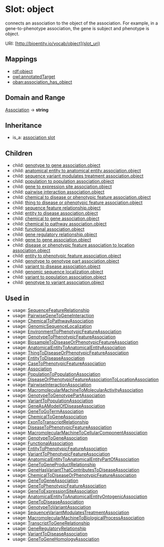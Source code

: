 # Slot: object


connects an association to the object of the association. For example, in a gene-to-phenotype association, the gene is subject and phenotype is object.

URI: [http://bioentity.io/vocab/object](slot_uri)
## Mappings

 * [rdf:object](http://purl.obolibrary.org/obo/rdf_object)
 * [owl:annotatedTarget](http://purl.obolibrary.org/obo/owl_annotatedTarget)
 * [oban:association_has_object](http://purl.obolibrary.org/obo/oban_association_has_object)
## Domain and Range

[Association](Association.md) -> **string**
## Inheritance

 *  is_a: [association slot](association_slot.md)
## Children

 *  child: [genotype to gene association.object](genotype_to_gene_association_object.md)
 *  child: [anatomical entity to anatomical entity association.object](anatomical_entity_to_anatomical_entity_association_object.md)
 *  child: [sequence variant modulates treatment association.object](sequence_variant_modulates_treatment_association_object.md)
 *  child: [population to population association.object](population_to_population_association_object.md)
 *  child: [gene to expression site association.object](gene_to_expression_site_association_object.md)
 *  child: [pairwise interaction association.object](pairwise_interaction_association_object.md)
 *  child: [chemical to disease or phenotypic feature association.object](chemical_to_disease_or_phenotypic_feature_association_object.md)
 *  child: [thing to disease or phenotypic feature association.object](thing_to_disease_or_phenotypic_feature_association_object.md)
 *  child: [sequence feature relationship.object](sequence_feature_relationship_object.md)
 *  child: [entity to disease association.object](entity_to_disease_association_object.md)
 *  child: [chemical to gene association.object](chemical_to_gene_association_object.md)
 *  child: [chemical to pathway association.object](chemical_to_pathway_association_object.md)
 *  child: [functional association.object](functional_association_object.md)
 *  child: [gene regulatory relationship.object](gene_regulatory_relationship_object.md)
 *  child: [gene to gene association.object](gene_to_gene_association_object.md)
 *  child: [disease or phenotypic feature association to location association.object](disease_or_phenotypic_feature_association_to_location_association_object.md)
 *  child: [entity to phenotypic feature association.object](entity_to_phenotypic_feature_association_object.md)
 *  child: [genotype to genotype part association.object](genotype_to_genotype_part_association_object.md)
 *  child: [variant to disease association.object](variant_to_disease_association_object.md)
 *  child: [genomic sequence localization.object](genomic_sequence_localization_object.md)
 *  child: [variant to population association.object](variant_to_population_association_object.md)
 *  child: [genotype to variant association.object](genotype_to_variant_association_object.md)
## Used in

 *  usage: [SequenceFeatureRelationship](SequenceFeatureRelationship.md)
 *  usage: [PairwiseGeneToGeneInteraction](PairwiseGeneToGeneInteraction.md)
 *  usage: [ChemicalToPathwayAssociation](ChemicalToPathwayAssociation.md)
 *  usage: [GenomicSequenceLocalization](GenomicSequenceLocalization.md)
 *  usage: [EnvironmentToPhenotypicFeatureAssociation](EnvironmentToPhenotypicFeatureAssociation.md)
 *  usage: [GenotypeToPhenotypicFeatureAssociation](GenotypeToPhenotypicFeatureAssociation.md)
 *  usage: [BiosampleToDiseaseOrPhenotypicFeatureAssociation](BiosampleToDiseaseOrPhenotypicFeatureAssociation.md)
 *  usage: [AnatomicalEntityToAnatomicalEntityAssociation](AnatomicalEntityToAnatomicalEntityAssociation.md)
 *  usage: [ThingToDiseaseOrPhenotypicFeatureAssociation](ThingToDiseaseOrPhenotypicFeatureAssociation.md)
 *  usage: [EntityToDiseaseAssociation](EntityToDiseaseAssociation.md)
 *  usage: [CaseToPhenotypicFeatureAssociation](CaseToPhenotypicFeatureAssociation.md)
 *  usage: [Association](Association.md)
 *  usage: [PopulationToPopulationAssociation](PopulationToPopulationAssociation.md)
 *  usage: [DiseaseOrPhenotypicFeatureAssociationToLocationAssociation](DiseaseOrPhenotypicFeatureAssociationToLocationAssociation.md)
 *  usage: [PairwiseInteractionAssociation](PairwiseInteractionAssociation.md)
 *  usage: [MacromolecularMachineToMolecularActivityAssociation](MacromolecularMachineToMolecularActivityAssociation.md)
 *  usage: [GenotypeToGenotypePartAssociation](GenotypeToGenotypePartAssociation.md)
 *  usage: [VariantToPopulationAssociation](VariantToPopulationAssociation.md)
 *  usage: [GeneAsAModelOfDiseaseAssociation](GeneAsAModelOfDiseaseAssociation.md)
 *  usage: [GeneToGoTermAssociation](GeneToGoTermAssociation.md)
 *  usage: [ChemicalToGeneAssociation](ChemicalToGeneAssociation.md)
 *  usage: [ExonToTranscriptRelationship](ExonToTranscriptRelationship.md)
 *  usage: [DiseaseToPhenotypicFeatureAssociation](DiseaseToPhenotypicFeatureAssociation.md)
 *  usage: [MacromolecularMachineToCellularComponentAssociation](MacromolecularMachineToCellularComponentAssociation.md)
 *  usage: [GenotypeToGeneAssociation](GenotypeToGeneAssociation.md)
 *  usage: [FunctionalAssociation](FunctionalAssociation.md)
 *  usage: [EntityToPhenotypicFeatureAssociation](EntityToPhenotypicFeatureAssociation.md)
 *  usage: [VariantToPhenotypicFeatureAssociation](VariantToPhenotypicFeatureAssociation.md)
 *  usage: [AnatomicalEntityToAnatomicalEntityPartOfAssociation](AnatomicalEntityToAnatomicalEntityPartOfAssociation.md)
 *  usage: [GeneToGeneProductRelationship](GeneToGeneProductRelationship.md)
 *  usage: [GeneHasVariantThatContributesToDiseaseAssociation](GeneHasVariantThatContributesToDiseaseAssociation.md)
 *  usage: [ChemicalToDiseaseOrPhenotypicFeatureAssociation](ChemicalToDiseaseOrPhenotypicFeatureAssociation.md)
 *  usage: [GeneToGeneAssociation](GeneToGeneAssociation.md)
 *  usage: [GeneToPhenotypicFeatureAssociation](GeneToPhenotypicFeatureAssociation.md)
 *  usage: [GeneToExpressionSiteAssociation](GeneToExpressionSiteAssociation.md)
 *  usage: [AnatomicalEntityToAnatomicalEntityOntogenicAssociation](AnatomicalEntityToAnatomicalEntityOntogenicAssociation.md)
 *  usage: [GeneToDiseaseAssociation](GeneToDiseaseAssociation.md)
 *  usage: [GenotypeToVariantAssociation](GenotypeToVariantAssociation.md)
 *  usage: [SequenceVariantModulatesTreatmentAssociation](SequenceVariantModulatesTreatmentAssociation.md)
 *  usage: [MacromolecularMachineToBiologicalProcessAssociation](MacromolecularMachineToBiologicalProcessAssociation.md)
 *  usage: [TranscriptToGeneRelationship](TranscriptToGeneRelationship.md)
 *  usage: [GeneRegulatoryRelationship](GeneRegulatoryRelationship.md)
 *  usage: [VariantToDiseaseAssociation](VariantToDiseaseAssociation.md)
 *  usage: [GeneToGeneHomologyAssociation](GeneToGeneHomologyAssociation.md)
